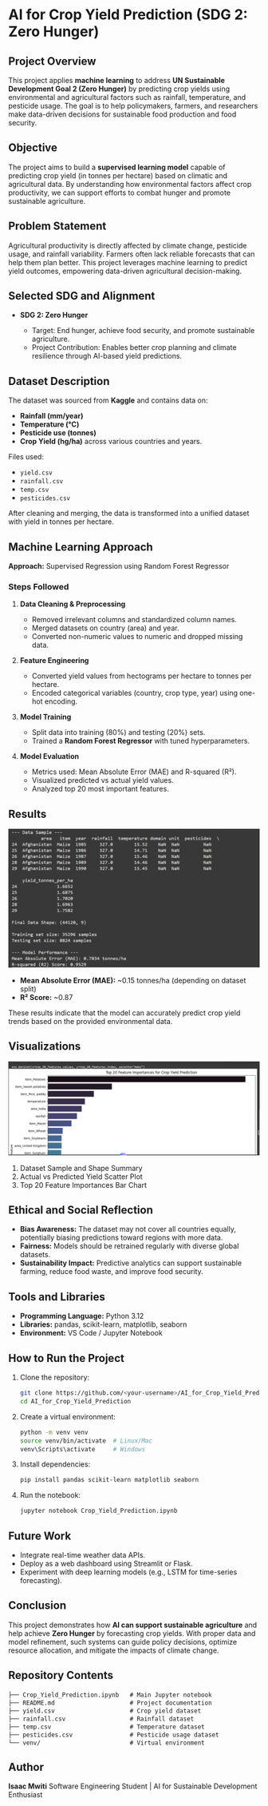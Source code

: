 # AI for Crop Yield Prediction (SDG 2: Zero Hunger)

## Project Overview

This project applies **machine learning** to address **UN Sustainable Development Goal 2 (Zero Hunger)** by predicting crop yields using environmental and agricultural factors such as rainfall, temperature, and pesticide usage. The goal is to help policymakers, farmers, and researchers make data-driven decisions for sustainable food production and food security.

## Objective

The project aims to build a **supervised learning model** capable of predicting crop yield (in tonnes per hectare) based on climatic and agricultural data. By understanding how environmental factors affect crop productivity, we can support efforts to combat hunger and promote sustainable agriculture.

## Problem Statement

Agricultural productivity is directly affected by climate change, pesticide usage, and rainfall variability. Farmers often lack reliable forecasts that can help them plan better. This project leverages machine learning to predict yield outcomes, empowering data-driven agricultural decision-making.

## Selected SDG and Alignment

* **SDG 2: Zero Hunger**

  * Target: End hunger, achieve food security, and promote sustainable agriculture.
  * Project Contribution: Enables better crop planning and climate resilience through AI-based yield predictions.

## Dataset Description

The dataset was sourced from **Kaggle** and contains data on:

* **Rainfall (mm/year)**
* **Temperature (°C)**
* **Pesticide use (tonnes)**
* **Crop Yield (hg/ha)** across various countries and years.

Files used:

* `yield.csv`
* `rainfall.csv`
* `temp.csv`
* `pesticides.csv`

After cleaning and merging, the data is transformed into a unified dataset with yield in tonnes per hectare.

## Machine Learning Approach

**Approach:** Supervised Regression using Random Forest Regressor

### Steps Followed

1. **Data Cleaning & Preprocessing**

   * Removed irrelevant columns and standardized column names.
   * Merged datasets on country (area) and year.
   * Converted non-numeric values to numeric and dropped missing data.

2. **Feature Engineering**

   * Converted yield values from hectograms per hectare to tonnes per hectare.
   * Encoded categorical variables (country, crop type, year) using one-hot encoding.

3. **Model Training**

   * Split data into training (80%) and testing (20%) sets.
   * Trained a **Random Forest Regressor** with tuned hyperparameters.

4. **Model Evaluation**

   * Metrics used: Mean Absolute Error (MAE) and R-squared (R²).
   * Visualized predicted vs actual yield values.
   * Analyzed top 20 most important features.

## Results
![alt text](Images/3.png)
* **Mean Absolute Error (MAE):** ~0.15 tonnes/ha (depending on dataset split)
* **R² Score:** ~0.87

These results indicate that the model can accurately predict crop yield trends based on the provided environmental data.

## Visualizations 
![alt text](Images/4.png)
1. Dataset Sample and Shape Summary
2. Actual vs Predicted Yield Scatter Plot
3. Top 20 Feature Importances Bar Chart

## Ethical and Social Reflection

* **Bias Awareness:** The dataset may not cover all countries equally, potentially biasing predictions toward regions with more data.
* **Fairness:** Models should be retrained regularly with diverse global datasets.
* **Sustainability Impact:** Predictive analytics can support sustainable farming, reduce food waste, and improve food security.

## Tools and Libraries

* **Programming Language:** Python 3.12
* **Libraries:** pandas, scikit-learn, matplotlib, seaborn
* **Environment:** VS Code / Jupyter Notebook

## How to Run the Project

1. Clone the repository:

   ```bash
   git clone https://github.com/<your-username>/AI_for_Crop_Yield_Prediction.git
   cd AI_for_Crop_Yield_Prediction
   ```
2. Create a virtual environment:

   ```bash
   python -m venv venv
   source venv/bin/activate  # Linux/Mac
   venv\Scripts\activate     # Windows
   ```
3. Install dependencies:

   ```bash
   pip install pandas scikit-learn matplotlib seaborn
   ```
4. Run the notebook:

   ```bash
   jupyter notebook Crop_Yield_Prediction.ipynb
   ```

## Future Work

* Integrate real-time weather data APIs.
* Deploy as a web dashboard using Streamlit or Flask.
* Experiment with deep learning models (e.g., LSTM for time-series forecasting).

## Conclusion

This project demonstrates how **AI can support sustainable agriculture** and help achieve **Zero Hunger** by forecasting crop yields. With proper data and model refinement, such systems can guide policy decisions, optimize resource allocation, and mitigate the impacts of climate change.

## Repository Contents

```
├── Crop_Yield_Prediction.ipynb   # Main Jupyter notebook
├── README.md                     # Project documentation
├── yield.csv                     # Crop yield dataset
├── rainfall.csv                  # Rainfall dataset
├── temp.csv                      # Temperature dataset
├── pesticides.csv                # Pesticide usage dataset
└── venv/                         # Virtual environment
```

## Author

**Isaac Mwiti**
Software Engineering Student | AI for Sustainable Development Enthusiast
